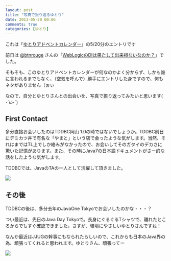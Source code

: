 ```yaml
---
layout: post
title: "写真で振り返るゆとり"
date: 2013-05-20 00:06
comments: true
categories: [ゆとり]
---
```


これは「[ゆとりアドベントカレンダー](http://atnd.org/events/39189)」の5/20分のエントリです

前日は [@btnrouge](http://twitter.com/btnrouge) さんの「[WebLogicのDIは果たして出来損ないなのか？](http://www.coppermine.jp/docs/programming/2013/05/weblogic-di.html)」でした。

そもそも、このゆとりアドベントカレンダーが何なのかよく分からず、しかも誰に言われるまでもなく、（空気を呼んで）勝手にエントリした身ですので、何もネタがありません（ぉぃ

なので、自分とゆとりさんとの出会いを、写真で振り返ってみたいと思います( ･`ω･´)

## First Contact

多分直接お会いしたのはTDDBC岡山 1.0の時ではないでしょうか。TDDBC前日にデミカツ丼で有名な「やまと」という店で会ったような気がします。当然、それはまではTL上でしか絡みがなかったので、お会いしてそのガタイのデカさに驚いた記憶があります。また、その時にJava7の日本語ドキュメントがさー的な話をしたような気がします。

TDDBCでは、JavaのTAの一人として活躍して頂きました。

<img src="http://farm9.staticflickr.com/8299/7865342634_04ee1d6462_n.jpg"/>

## その後

TDDBCの後は、多分去年のJavaOne Tokyoでお会いしたのかな・・・？

つい最近は、先日のJava Day Tokyoで。長身にぐるぐるTシャツで、離れたところからでもすぐ確認できました。さすが、環境にやさしいゆとりさんですね！

なんか最近はJJUGの幹事にもなられたらしいので、これからも日本のJava界の為、頑張ってくれると思われます。ゆとりさん、頑張ってー

<img src="http://farm8.staticflickr.com/7281/8740171565_cc77c9a9e9_n.jpg"/>